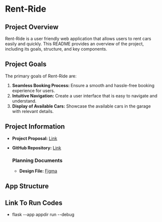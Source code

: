 # Rent-Ride
## Project Overview
Rent-Ride is a user friendly web application  that allows users to rent cars easily and quickly. 
This README provides an overview of the project, including its goals, structure, and key components.

## Project Goals
The primary goals of Rent-Ride are:
1. **Seamless Booking Process:** Ensure a smooth and hassle-free booking experience for users.
2. **Intuitive Navigation:**  Create a user interface that is easy to navigate and understand.
3. **Display of Available Cars:** Showcase the available cars in the garage with relevant details.

## Project Information
- **Project Proposal:** [Link](https://docs.google.com/document/d/1V6NsD3AsHjCChU9HTeyBDWqhJ9T1jUtEFIuBHJH3uCM/edit)
- **GitHub Repository:** [Link](https://github.com/Wislamp/Rent-Ride)
  
  ### Planning Documents
  - **Design File:** [Figma](https://www.figma.com/file/r3fbNCOXOvlW3IQtpbs1an/Untitled?type=design&node-id=0%3A1&mode=design&t=z4ACbX64HNduEUtD-1)
 
 ## App Structure
 




 ## Link To Run Codes
 - flask --app appdir run --debug